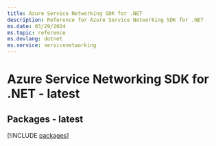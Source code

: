 ```yaml
---
title: Azure Service Networking SDK for .NET
description: Reference for Azure Service Networking SDK for .NET
ms.date: 03/29/2024
ms.topic: reference
ms.devlang: dotnet
ms.service: servicenetworking
---
```

# Azure Service Networking SDK for .NET - latest
## Packages - latest
[!INCLUDE [packages](service-networking-index.md)]